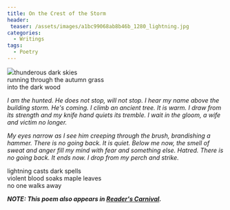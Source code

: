 ```yaml
---
title: On the Crest of the Storm
header:
 teaser: /assets/images/a1bc99068ab8b46b_1280_lightning.jpg
categories:
  - Writings
tags:
  - Poetry
---
```

<img src="https://douglangille.github.io/assets/images/a1bc99068ab8b46b_1280_lightning.jpg">thunderous dark skies  
 running through the autumn grass  
 into the dark wood

*I am the hunted. He does not stop, will not stop. I hear my name above the building storm. He's coming. I climb an ancient tree. It is warm. I draw from its strength and my knife hand quiets its tremble. I wait in the gloom, a wife and victim no longer.*

*My eyes narrow as I see him creeping through the brush, brandishing a hammer. There is no going back. It is quiet. Below me now, the smell of sweat and anger fill my mind with fear and something else. Hatred. There is no going back. It ends now. I drop from my perch and strike.*

lightning casts dark spells  
 violent blood soaks maple leaves  
 no one walks away

***NOTE: This poem also appears in <a href="http://alongstoryshort.net/crest-storm/">Reader's Carnival</a>.***